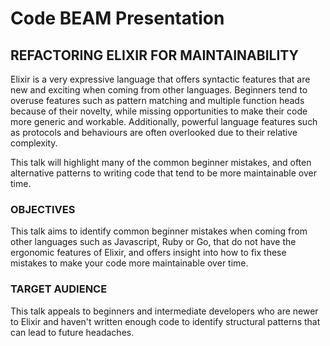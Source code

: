 # Code BEAM Presentation

## REFACTORING ELIXIR FOR MAINTAINABILITY

Elixir is a very expressive language that offers syntactic features that are new and exciting when coming from other languages. Beginners tend to overuse features such as pattern matching and multiple function heads because of their novelty, while missing opportunities to make their code more generic and workable. Additionally, powerful language features such as protocols and behaviours are often overlooked due to their relative complexity.

This talk will highlight many of the common beginner mistakes, and often alternative patterns to writing code that tend to be more maintainable over time.

### OBJECTIVES

This talk aims to identify common beginner mistakes when coming from other languages such as Javascript, Ruby or Go, that do not have the ergonomic features of Elixir, and offers insight into how to fix these mistakes to make your code more maintainable over time.

### TARGET AUDIENCE
This talk appeals to beginners and intermediate developers who are newer to Elixir and haven't written enough code to identify structural patterns that can lead to future headaches.
